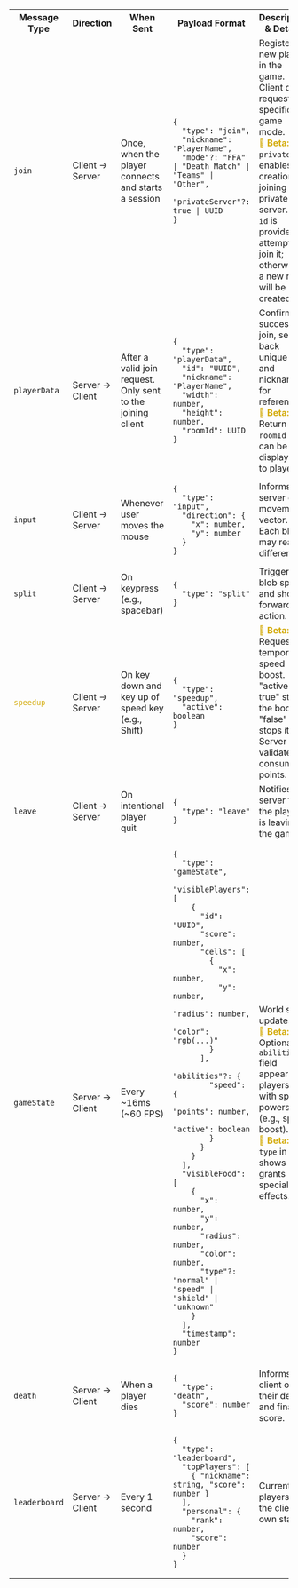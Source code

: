 <table>
<tr>
  <th>Message Type</th>
  <th>Direction</th>
  <th>When Sent</th>
  <th>Payload Format</th>
  <th>Description & Details</th>
</tr>

<tr>
  <td><code>join</code></td>
  <td>Client → Server</td>
  <td>Once, when the player connects and starts a session</td>
  <td>
    <pre><code>{
  "type": "join",
  "nickname": "PlayerName",
  "mode"?: "FFA" | "Death Match" | "Teams" | "Other",
  "privateServer"?: true | UUID
}</code></pre>
  </td>
  <td>Registers a new player in the game. Client can request a specific game mode.
    <br/><span style="color:#d4ac0d"><b>🧪 Beta:</b></span> The <code>private</code> flag enables creation or joining of a private server. If an <code>id</code> is provided, attempts to join it; otherwise, a new room will be created.
  </td>
</tr>

<tr>
  <td><code>playerData</code></td>
  <td>Server → Client</td>
  <td>After a valid join request. Only sent to the joining client</td>
  <td>
    <pre><code>{
  "type": "playerData",
  "id": "UUID",
  "nickname": "PlayerName",
  "width": number,
  "height": number,
  "roomId": UUID
}</code></pre>
  </td>
  <td>Confirms successful join, sends back unique ID and nickname for reference.
    <br/><span style="color:#d4ac0d"><b>🧪 Beta:</b></span> Return <code>roomId</code> so it can be displayed to players.
  </td>
</tr>

<tr>
  <td><code>input</code></td>
  <td>Client → Server</td>
  <td>Whenever user moves the mouse</td>
  <td>
    <pre><code>{
  "type": "input",
  "direction": {
    "x": number,
    "y": number
  }
}</code></pre>
  </td>
  <td>Informs server of movement vector. Each blob may react differently.</td>
</tr>

<tr>
  <td><code>split</code></td>
  <td>Client → Server</td>
  <td>On keypress (e.g., spacebar)</td>
  <td>
    <pre><code>{
  "type": "split"
}</code></pre>
  </td>
  <td>Triggers a blob split and shoot-forward action.</td>
</tr>

<tr>
  <td><code><span style="color:#d4ac0d">speedup</span></code></td>
  <td>Client → Server</td>
  <td>On key down and key up of speed key (e.g., Shift)</td>
  <td>
    <pre><code>{
  "type": "speedup",
  "active": boolean
}</code></pre>
  </td>
  <td><span style="color:#d4ac0d"><b>🧪 Beta:</b></span> Requests temporary speed boost. "active: true" starts the boost, "false" stops it. Server validates & consumes points.</td>
</tr>

<tr>
  <td><code>leave</code></td>
  <td>Client → Server</td>
  <td>On intentional player quit</td>
  <td>
    <pre><code>{
  "type": "leave"
}</code></pre>
  </td>
  <td>Notifies the server that the player is leaving the game.</td>
</tr>

<tr>
  <td><code>gameState</code></td>
  <td>Server → Client</td>
  <td>Every ~16ms (~60 FPS)</td>
  <td>
    <pre><code>{
  "type": "gameState",
  "visiblePlayers": [
    {
      "id": "UUID",
      "score": number,
      "cells": [
        {
          "x": number,
          "y": number,
          "radius": number,
          "color": "rgb(...)"
        }
      ],
      "abilities"?: {
        "speed": {
          "points": number,
          "active": boolean
        }
      }
    }
  ],
  "visibleFood": [
    {
      "x": number,
      "y": number,
      "radius": number,
      "color": number,
      "type"?: "normal" | "speed" | "shield" | "unknown"
    }
  ],
  "timestamp": number
}</code></pre>
  </td>
  <td>World state updates.
    <br/><span style="color:#d4ac0d"><b>🧪 Beta:</b></span> Optional <code>abilities</code> field appears for players with special powers (e.g., speed boost).
    <br/><span style="color:#d4ac0d"><b>🧪 Beta:</b></span> <code>type</code> in food shows if it grants special effects.
  </td>
</tr>

<tr>
  <td><code>death</code></td>
  <td>Server → Client</td>
  <td>When a player dies</td>
  <td>
    <pre><code>{
  "type": "death",
  "score": number
}</code></pre>
  </td>
  <td>Informs the client of their death and final score.</td>
</tr>

<tr>
  <td><code>leaderboard</code></td>
  <td>Server → Client</td>
  <td>Every 1 second</td>
  <td>
    <pre><code>{
  "type": "leaderboard",
  "topPlayers": [
    { "nickname": string, "score": number }
  ],
  "personal": {
    "rank": number,
    "score": number
  }
}</code></pre>
  </td>
  <td>Current top players and the client's own stats.</td>
</tr>
</table>
